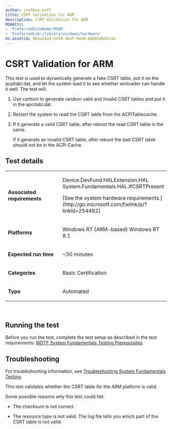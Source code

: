 ```yaml
---
author: joshbax-msft
title: CSRT Validation for ARM
description: CSRT Validation for ARM
MSHAttr:
- 'PreferredSiteName:MSDN'
- 'PreferredLib:/library/windows/hardware'
ms.assetid: 98aa24a4-5434-48af-9da8-b86b5dbd5cab
---
```


# CSRT Validation for ARM


This test is used to dynamically generate a fake CSRT table, put it on the acpitabl.dat, and let the system load it to see whether winloader can handle it well. The test will:

1.  Use csrttool to generate random valid and invalid CSRT tables and put it in the apcitabl.dat.

2.  Restart the system to read the CSRT table from the ACPITablecache.

3.  If it generate a valid CSRT table, after reboot the read CSRT table is the same.

    If it generate an invalid CSRT table, after reboot the bad CSRT table should not be in the ACPI Cache.

## Test details


<table>
<colgroup>
<col width="50%" />
<col width="50%" />
</colgroup>
<tbody>
<tr class="odd">
<td><p><strong>Associated requirements</strong></p></td>
<td><p>Device.DevFund.HALExtension.HAL System.Fundamentals.HAL.IfCSRTPresent</p>
<p>[See the system hardware requirements.](http://go.microsoft.com/fwlink/p/?linkid=254482)</p></td>
</tr>
<tr class="even">
<td><p><strong>Platforms</strong></p></td>
<td><p>Windows RT (ARM-based) Windows RT 8.1</p></td>
</tr>
<tr class="odd">
<td><p><strong>Expected run time</strong></p></td>
<td><p>~30 minutes</p></td>
</tr>
<tr class="even">
<td><p><strong>Categories</strong></p></td>
<td><p>Basic Certification</p></td>
</tr>
<tr class="odd">
<td><p><strong>Type</strong></p></td>
<td><p>Automated</p></td>
</tr>
</tbody>
</table>

 

## Running the test


Before you run the test, complete the test setup as described in the test requirements: [WDTF System Fundamentals Testing Prerequisites](wdtf-system-fundamentals-testing-prerequisites.md).

## Troubleshooting


For troubleshooting information, see [Troubleshooting System Fundamentals Testing](troubleshooting-system-fundamentals-testing.md).

This test validates whether the CSRT table for the ARM platform is valid.

Some possible reasons why this test could fail:

-   The checksum is not correct.

-   The resource type is not valid. The log file tells you which part of the CSRT table is not valid.

 

 






